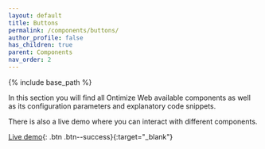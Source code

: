 ```yaml
---
layout: default
title: Buttons
permalink: /components/buttons/
author_profile: false
has_children: true
parent: Components
nav_order: 2
---
```


{% include base_path %}

In this section you will find all Ontimize Web available components as well as its configuration parameters and explanatory code snippets.

There is also a live demo where you can interact with different components.


[Live demo](https://try.imatia.com/ontimizeweb/v15/playground/main/buttons){: .btn .btn--success}{:target="_blank"}

